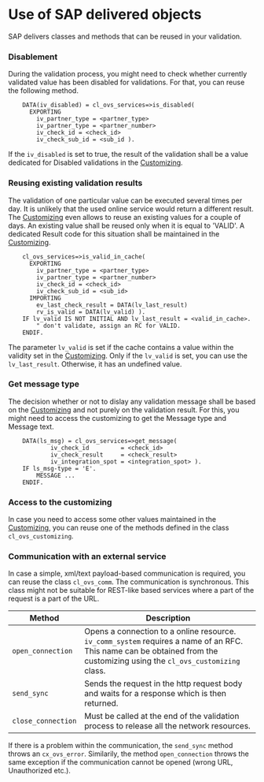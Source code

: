 # Use of SAP delivered objects
SAP delivers classes and methods that can be reused in your validation. 

### Disablement
During the validation process, you might need to check whether currently validated value has been disabled for validations. For that, you can reuse the following method. 
```
	DATA(iv_disabled) = cl_ovs_services=>is_disabled( 
      EXPORTING 
        iv_partner_type = <partner_type>
        iv_partner_type = <partner_number>
        iv_check_id = <check_id>
        iv_check_sub_id = <sub_id ).
```
If the `iv_disabled` is set to true, the result of the validation shall be a value dedicated for Disabled validations in the [Customizing](Customizing.md).



### Reusing existing validation results
The validation of one particular value can be executed several times per day. It is unlikely that the used online service would return a different result. The [Customizing](Customizing.md) even allows to reuse an existing values for a couple of days. 
An existing value shall be reused only when it is equal to 'VALID'. A dedicated Result code for this situation shall be maintained in the [Customizing](Customizing.md). 
```
	cl_ovs_services=>is_valid_in_cache(  
      EXPORTING 
        iv_partner_type = <partner_type>
        iv_partner_type = <partner_number>
        iv_check_id = <check_id>
        iv_check_sub_id = <sub_id> 
      IMPORTING 
        ev_last_check_result = DATA(lv_last_result)
        rv_is_valid = DATA(lv_valid) ).
    IF lv_valid IS NOT INITIAL AND lv_last_result = <valid_in_cache>. 
		" don't validate, assign an RC for VALID. 
	ENDIF.
```

The parameter `lv_valid` is set if the cache contains a value within the validity set in the [Customizing](Customizing.md). Only if the `lv_valid` is set, you can use the `lv_last_result`. Otherwise, it has an undefined value. 

 ### Get message type
 The decision whether or not to dislay any validation message shall be based on the [Customizing](Customizing.md) and not purely on the validation result. For this, you might need to access the customizing to get the Message type and Message text. 
```
 	DATA(ls_msg) = cl_ovs_services=>get_message(
            iv_check_id         = <check_id>
            iv_check_result     = <check_result>
            iv_integration_spot = <integration_spot> ).
	IF ls_msg-type = 'E'.
		MESSAGE ...
	ENDIF. 		
```

### Access to the customizing
In case you need to access some other values maintained in the [Customizing](Customizing.md), you can reuse one of the methods defined in the class `cl_ovs_customizing`. 

 
 ### Communication with an external service
In case a simple, xml/text payload-based communication is required, you can reuse the class `cl_ovs_comm`. The communication is synchronous. This class might not be suitable for REST-like based services where a part of the request is a part of the URL. 

| Method | Description |
| ----------- | ----------- |
| `open_connection` | Opens a connection to a online resource. `iv_comm_system` requires a name of an RFC. This name can be obtained from the customizing using the `cl_ovs_customizing` class.  | 
| `send_sync` | Sends the request in the http request body and waits for a response which is then returned.  | 
| `close_connection` | Must be called at the end of the validation process to release all the network resources.  | 
If there is a problem within the communication, the `send_sync` method throws an `cx_ovs_error`. Similarily, the method `open_connection` throws the same exception if the communication cannot be opened (wrong URL, Unauthorized etc.).

